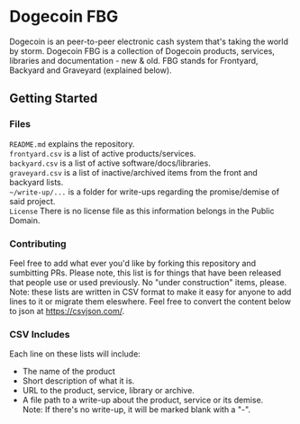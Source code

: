 Dogecoin FBG
==

Dogecoin is an peer-to-peer electronic cash system that's taking the world by storm. Dogecoin FBG is a collection of Dogecoin products, services, libraries and documentation - new & old. FBG stands for Frontyard, Backyard and Graveyard (explained below).

## Getting Started

### Files

`README.md` explains the repository. <br>
`frontyard.csv` is a list of active products/services. <br>
`backyard.csv` is a list of active software/docs/libraries. <br>
`graveyard.csv` is a list of inactive/archived items from the front and backyard lists. <br>
`~/write-up/...` is a folder for write-ups regarding the promise/demise of said project. <br>
`License` There is no license file as this information belongs in the Public Domain.

### Contributing

Feel free to add what ever you'd like by forking this repository and sumbitting PRs. Please note, this list is for things that have been released that people use or used previously. No "under construction" items, please. Note: these lists are written in CSV format to make it easy for anyone to add lines to it or migrate them eleswhere. Feel free to convert the content below to json at https://csvjson.com/.

### CSV Includes

Each line on these lists will include:

- The name of the product
- Short description of what it is.
- URL to the product, service, library or archive. 
- A file path to a write-up about the product, service or its demise. <br>
Note: If there's no write-up, it will be marked blank with a "-".

